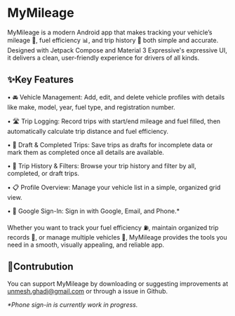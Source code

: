 # MyMileage
MyMileage is a modern Android app that makes tracking your vehicle’s mileage 🚙, fuel efficiency 📊, and trip history 📅 both simple and accurate. Designed with Jetpack Compose and Material 3 Expressive's expressive UI, it delivers a clean, user-friendly experience for drivers of all kinds.
## ✨Key Features
• 🚘 Vehicle Management: Add, edit, and delete vehicle profiles with details like make, model, year, fuel type, and registration number.

• 🛣️ Trip Logging: Record trips with start/end mileage and fuel filled, then automatically calculate trip distance and fuel efficiency.

• 📝 Draft & Completed Trips: Save trips as drafts for incomplete data or mark them as completed once all details are available.

• 📂 Trip History & Filters: Browse your trip history and filter by all, completed, or draft trips.

• 📋 Profile Overview: Manage your vehicle list in a simple, organized grid view.

• 🔐 Google Sign-In: Sign in with Google, Email, and Phone.*

Whether you want to track your fuel efficiency ⛽, maintain organized trip records 📖, or manage multiple vehicles 🚗, MyMileage provides the tools you need in a smooth, visually appealing, and reliable app.

## 👏Contrubution
You can support MyMileage by downloading or suggesting improvements at unmesh.ghadi@gmail.com or through a issue in Github.

_*Phone sign-in is currently work in progress._

